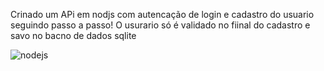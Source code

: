 Crinado um APi em nodjs com autencação de login e cadastro do usuario seguindo passo a passo!
O usurario só é validado no fiinal do cadastro e savo no bacno de dados sqlite


![nodejs](https://github.com/user-attachments/assets/5fedae54-359e-4a53-bc7f-e1c77e68b4d3)
